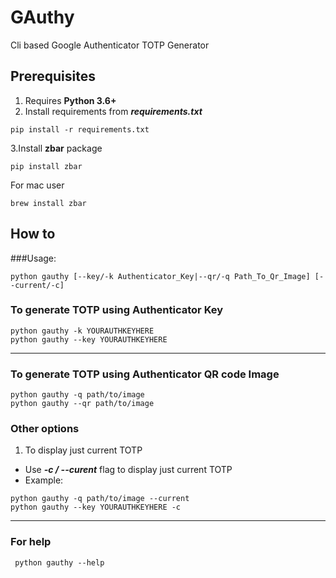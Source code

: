 # GAuthy

Cli based Google Authenticator TOTP Generator

## Prerequisites

1. Requires **Python 3.6+**
2. Install requirements from _**requirements.txt**_
```commandline
pip install -r requirements.txt
```
3.Install **zbar** package
```commandline
pip install zbar
```
For mac user
```commandline
brew install zbar
```
## How to
###Usage:
```commandline
python gauthy [--key/-k Authenticator_Key|--qr/-q Path_To_Qr_Image] [--current/-c]
```
### To generate TOTP using Authenticator Key
```commandline
python gauthy -k YOURAUTHKEYHERE
python gauthy --key YOURAUTHKEYHERE
```
---
### To generate TOTP using Authenticator QR code Image
```commandline
python gauthy -q path/to/image
python gauthy --qr path/to/image
```
### Other options
1. To display just current TOTP
- Use **_-c / --curent_** flag to display just current TOTP
- Example: 
```commandline
python gauthy -q path/to/image --current
python gauthy --key YOURAUTHKEYHERE -c
```
---
### For help
```commandline
 python gauthy --help
```
